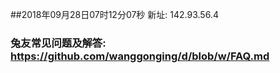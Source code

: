 ##2018年09月28日07时12分07秒 新址: 142.93.56.4
### 兔友常见问题及解答: https://github.com/wanggonging/d/blob/w/FAQ.md
